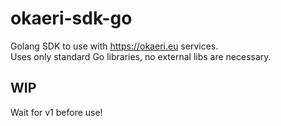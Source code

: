 # okaeri-sdk-go

Golang SDK to use with https://okaeri.eu services.  
Uses only standard Go libraries, no external libs are necessary. 

## WIP

Wait for v1 before use!
